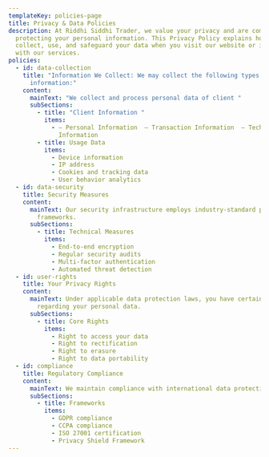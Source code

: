 ```yaml
---
templateKey: policies-page
title: Privacy & Data Policies
description: At Riddhi Siddhi Trader, we value your privacy and are committed to
  protecting your personal information. This Privacy Policy explains how we
  collect, use, and safeguard your data when you visit our website or interact
  with our services.
policies:
  - id: data-collection
    title: "Information We Collect: We may collect the following types of
      information:"
    content:
      mainText: "We collect and process personal data of client "
      subSections:
        - title: "Client Information "
          items:
            - – Personal Information  – Transaction Information  – Technical
              Information
        - title: Usage Data
          items:
            - Device information
            - IP address
            - Cookies and tracking data
            - User behavior analytics
  - id: data-security
    title: Security Measures
    content:
      mainText: Our security infrastructure employs industry-standard protocols and
        frameworks.
      subSections:
        - title: Technical Measures
          items:
            - End-to-end encryption
            - Regular security audits
            - Multi-factor authentication
            - Automated threat detection
  - id: user-rights
    title: Your Privacy Rights
    content:
      mainText: Under applicable data protection laws, you have certain rights
        regarding your personal data.
      subSections:
        - title: Core Rights
          items:
            - Right to access your data
            - Right to rectification
            - Right to erasure
            - Right to data portability
  - id: compliance
    title: Regulatory Compliance
    content:
      mainText: We maintain compliance with international data protection regulations.
      subSections:
        - title: Frameworks
          items:
            - GDPR compliance
            - CCPA compliance
            - ISO 27001 certification
            - Privacy Shield Framework
---
```

